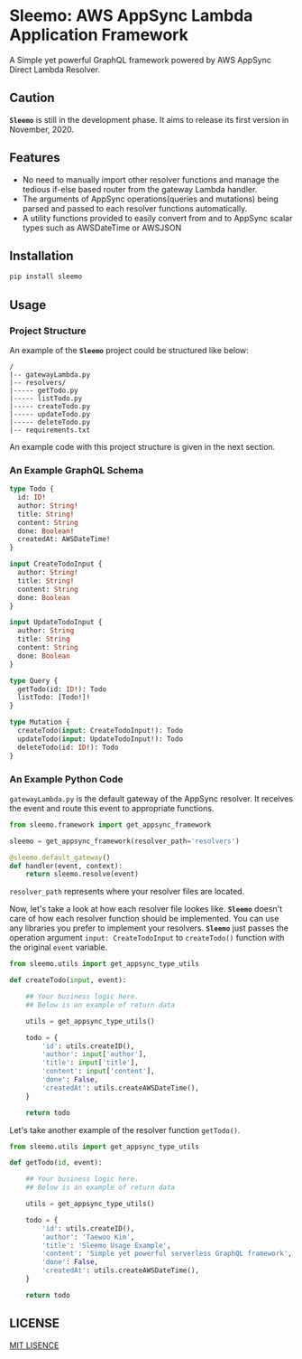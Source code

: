 # Sleemo: AWS AppSync Lambda Application Framework

A Simple yet powerful GraphQL framework powered by AWS AppSync Direct Lambda Resolver.

## Caution

**`Sleemo`** is still in the development phase. It aims to release its first version in November, 2020.

## Features
- No need to manually import other resolver functions and manage the tedious if-else based router from the gateway Lambda handler.
- The arguments of AppSync operations(queries and mutations) being parsed and passed to each resolver functions automatically.
- A utility functions provided to easily convert from and to AppSync scalar types such as AWSDateTime or AWSJSON

## Installation
```sh
pip install sleemo
```

## Usage

### Project Structure
An example of the **`Sleemo`** project could be structured like below:
```
/
|-- gatewayLambda.py
|-- resolvers/
|----- getTodo.py
|----- listTodo.py
|----- createTodo.py
|----- updateTodo.py
|----- deleteTodo.py
|-- requirements.txt
```

An example code with this project structure is given in the next section.

### An Example GraphQL Schema
```graphql
type Todo {
  id: ID!
  author: String!
  title: String!
  content: String
  done: Boolean!
  createdAt: AWSDateTime!
}

input CreateTodoInput {
  author: String!
  title: String!
  content: String
  done: Boolean
}

input UpdateTodoInput {
  author: String
  title: String
  content: String
  done: Boolean
}

type Query {
  getTodo(id: ID!): Todo
  listTodo: [Todo!]!
}

type Mutation {
  createTodo(input: CreateTodoInput!): Todo
  updateTodo(input: UpdateTodoInput!): Todo
  deleteTodo(id: ID!): Todo
}
```

### An Example Python Code

`gatewayLambda.py` is the default gateway of the AppSync resolver. It receives the event and route this event to appropriate functions.

```python
from sleemo.framework import get_appsync_framework

sleemo = get_appsync_framework(resolver_path='resolvers')

@sleemo.default_gateway()
def handler(event, context):
    return sleemo.resolve(event)

```

`resolver_path` represents where your resolver files are located. 

Now, let's take a look at how each resolver file lookes like. **`Sleemo`** doesn't care of how each resolver function should be implemented. You can use any libraries you prefer to implement your resolvers. **`Sleemo`** just passes the operation argument `input: CreateTodoInput` to `createTodo()` function with the original `event` variable.

```python
from sleemo.utils import get_appsync_type_utils

def createTodo(input, event):

    ## Your business logic here. 
    ## Below is an example of return data

    utils = get_appsync_type_utils()

    todo = {
        'id': utils.createID(),
        'author': input['author'],
        'title': input['title'],
        'content': input['content'],
        'done': False,
        'createdAt': utils.createAWSDateTime(),
    }

    return todo
```

Let's take another example of the resolver function `getTodo()`.

```python
from sleemo.utils import get_appsync_type_utils

def getTodo(id, event):

    ## Your business logic here. 
    ## Below is an example of return data

    utils = get_appsync_type_utils()

    todo = {
        'id': utils.createID(),
        'author': 'Taewoo Kim',
        'title': 'Sleemo Usage Example',
        'content': 'Simple yet powerful serverless GraphQL framework',
        'done': False,
        'createdAt': utils.createAWSDateTime(),
    }

    return todo
```

## LICENSE

[MIT LISENCE](LISENSE)